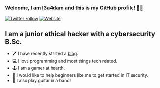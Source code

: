 ### Welcome, I am [I3a4dam][twitter] and this is my GitHub profile! 👋🏼
[![Twitter Follow](https://img.shields.io/twitter/follow/I3a4dam?color=1DA1F2&logo=twitter&style=social)](https://twitter.com/intent/follow?original_referer=https%3A%2F%2Fgithub.com%2Fbaadam3&screen_name=I3a4dam)
[![Website](https://img.shields.io/website?label=baadamsecurity.com&style=for-the-badge&url=https%3A%2F%2Fbaadamsecurity.com)](https://baadamsecurity.com)
## I am a junior ethical hacker with a cybersecurity B.Sc.

- 🖊️ I have recently started a [blog][website].
- 💻 I love programming and most things tech related.
- 🕹️ I am a gamer at hearth.
- 📜 I would like to help beginners like me to get started in IT security.
- 🎸 I also play guitar in a band!



[//]: <> (Definitions)
[website]: https://baadamsecurity.com
[twitter]: https://twitter.com/I3a4dam
